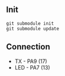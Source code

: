 Init
----

    git submodule init
    git submodule update

Connection
----------

 * TX  - PA9 (17)
 * LED - PA7 (13)
